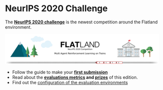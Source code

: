 NeurIPS 2020 Challenge
======================

The **[NeurIPS 2020 challenge](https://www.aicrowd.com/challenges/neurips-2020-flatland-challenge/)** is the newest competition around the Flatland environment.

![Flatland](../assets/images/flatland_wide.png)

- Follow the guide to make your **[first submission](first-submission)**
- Read about the **[evaluations metrics](prize-and-metrics) and [prizes](prizes)** of this edition.
- Find out the [configuration of the evaluation environments](environment-configurations)